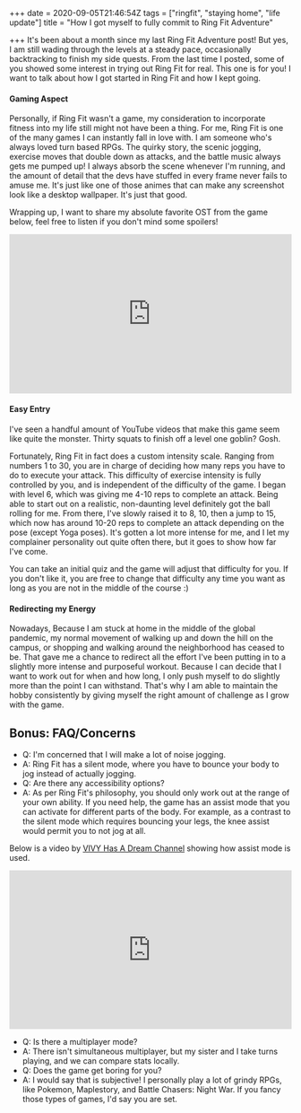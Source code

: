 +++
date = 2020-09-05T21:46:54Z
tags = ["ringfit", "staying home", "life update"]
title = "How I got myself to fully commit to Ring Fit Adventure"

+++
It's been about a month since my last Ring Fit Adventure post! But yes, I am still wading through the levels at a steady pace, occasionally backtracking to finish my side quests. From the last time I posted, some of you showed some interest in trying out Ring Fit for real. This one is for you! I want to talk about how I got started in Ring Fit and how I kept going.

#### Gaming Aspect

Personally, if Ring Fit wasn't a game, my consideration to incorporate fitness into my life still might not have been a thing. For me, Ring Fit is one of the many games I can instantly fall in love with. I am someone who's always loved turn based RPGs. The quirky story, the scenic jogging, exercise moves that double down as attacks, and the battle music always gets me pumped up! I always absorb the scene whenever I'm running, and the amount of detail that the devs have stuffed in every frame never fails to amuse me. It's just like one of those animes that can make any screenshot look like a desktop wallpaper. It's just that good.

Wrapping up, I want to share my absolute favorite OST from the game below, feel free to listen if you don't mind some spoilers!

<style>.embed-container { position: relative; padding-bottom: 56.25%; height: 0; overflow: hidden; max-width: 100%; } .embed-container iframe, .embed-container object, .embed-container embed { position: absolute; top: 0; left: 0; width: 100%; height: 100%; }</style><div class='embed-container'><iframe src='https://www.youtube.com/embed/qdjvSjLMFHE' frameborder='0' allowfullscreen></iframe></div>

#### Easy Entry

I've seen a handful amount of YouTube videos that make this game seem like quite the monster. Thirty squats to finish off a level one goblin? Gosh.

Fortunately, Ring Fit in fact does a custom intensity scale. Ranging from numbers 1 to 30, you are in charge of deciding how many reps you have to do to execute your attack.  This difficulty of exercise intensity is fully controlled by you, and is independent of the difficulty of the game. I began with level 6, which was giving me 4-10 reps to complete an attack. Being able to start out on a realistic, non-daunting level definitely got the ball rolling for me. From there, I've slowly raised it to 8, 10, then a jump to 15, which now has around 10-20 reps to complete an attack depending on the pose (except Yoga poses). It's gotten a lot more intense for me, and I let my complainer personality out quite often there, but it goes to show how far I've come.

You can take an initial quiz and the game will adjust that difficulty for you. If you don't like it, you are free to change that difficulty any time you want as long as you are not in the middle of the course :)

#### Redirecting my Energy

Nowadays, Because I am stuck at home in the middle of the global pandemic, my normal movement of walking up and down the hill on the campus, or shopping and walking around the neighborhood has ceased to be. That gave me a chance to redirect all the effort I've been putting in to a slightly more intense and purposeful workout. Because I can decide that I want to work out for when and how long, I only push myself to do slightly more than the point I can withstand. That's why I am able to maintain the hobby consistently by giving myself the right amount of challenge as I grow with the game.

## Bonus: FAQ/Concerns

* Q: I'm concerned that I will make a lot of noise jogging.
* A: Ring Fit has a silent mode, where you have to bounce your body to jog instead of actually jogging.
* Q: Are there any accessibility options?
* A: As per Ring Fit's philosophy, you should only work out at the range of your own ability. If you need help, the game has an assist mode that you can activate for different parts of the body. For example, as a contrast to the silent mode which requires bouncing your legs, the knee assist would permit you to not jog at all.

Below is a video by [VIVY Has A Dream Channel](https://www.youtube.com/watch?v=BW8DUDPsmQ4) showing how assist mode is used.

<style>.embed-container { position: relative; padding-bottom: 56.25%; height: 0; overflow: hidden; max-width: 100%; } .embed-container iframe, .embed-container object, .embed-container embed { position: absolute; top: 0; left: 0; width: 100%; height: 100%; }</style><div class='embed-container'><iframe src='https://www.youtube.com/embed/BW8DUDPsmQ4' frameborder='0' allowfullscreen></iframe></div>

* Q: Is there a multiplayer mode?
* A: There isn't simultaneous multiplayer, but my sister and I take turns playing, and we can compare stats locally.
* Q: Does the game get boring for you?
* A: I would say that is subjective! I personally play a lot of grindy RPGs, like Pokemon, Maplestory, and Battle Chasers: Night War. If you fancy those types of games, I'd say you are set.